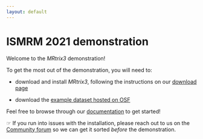 ```yaml
---
layout: default
---
```


# ISMRM 2021 demonstration

Welcome to the *MRtrix3* demonstration! 

To get the most out of the demonstration, you will need to:

- download and install *MRtrix3*, following the instructions on our [download page](/download)

- download the [example dataset hosted on OSF](https://osf.io/9ayz6/files/)

Feel free to browse through our [documentation](/documentation) to get started!

☞ If you run into issues with the installation, please reach out to us on the [Community forum](https://community.mrtrix.org/) so we can get it sorted *before* the demonstration.
